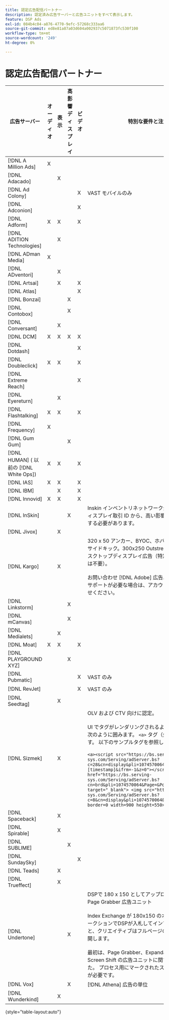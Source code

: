 ```yaml
---
title: 認定広告配信パートナー
description: 認定済み広告サーバーと広告ユニットをすべて表示します。
feature: DSP Ads
exl-id: 084b4c04-a876-4770-9efc-57268c333aa6
source-git-commit: ed8e81a87a03d604a002937c5071873fc530f100
workflow-type: tm+mt
source-wordcount: '249'
ht-degree: 0%

---
```


# 認定広告配信パートナー

| 広告サーバー | オーディオ | 表示 | 高影響ディスプレイ | ビデオ | 特別な要件と注意事項 |
| --- | --- | --- | --- | --- | --- |
| [!DNL A Million Ads] | X |  |  |  |  |
| [!DNL Adacado] |  | X |  |  |  |
| [!DNL Ad Colony] |  |  |  | X | VAST モバイルのみ |
| [!DNL Adconion] |  |  |  | X |  |
| [!DNL Adform] | X | X |  | X |  |
| [!DNL ADITION Technologies] |  | X |  |  |  |
| [!DNL ADman Media] | X |  |  |  |  |
| [!DNL ADventori] |  | X |  |  |  |
| [!DNL Artsai] |  | X |  | X |  |
| [!DNL Atlas] |  |  |  | X |  |
| [!DNL Bonzai] |  |  | X |  |  |
| [!DNL Contobox] |  |  | X |  |  |
| [!DNL Conversant] |  | X |  |  |  |
| [!DNL DCM] | X | X | X | X |  |
| [!DNL Dotdash] |  |  |  | X |  |
| [!DNL Doubleclick] | X | X |  | X |  |
| [!DNL Extreme Reach] |  |  |  | X |  |
| [!DNL Eyereturn] |  | X |  |  |  |
| [!DNL Flashtalking] | X | X |  | X |  |
| [!DNL Frequency] | X |  |  |  |  |
| [!DNL Gum Gum] |  |  | X |  |  |
| [!DNL HUMAN] ( 以前の [!DNL White Ops]) | X | X |  | X |  |
| [!DNL IAS] | X | X |  | X |  |
| [!DNL IBM] |  | X |  | X |  |
| [!DNL Innovid] | X | X |  | X |  |
| [!DNL InSkin] |  |  | X |  | Inskin インベントリネットワーク全体で、180x150 のディスプレイ取引 ID から、高い影響を与えるスキンを提供する必要があります。 |
| [!DNL Jivox] |  | X |  |  |  |
| [!DNL Kargo] |  | X |  |  | 320 x 50 アンカー、BYOC、ホバー、ブレークアウト、サイドキック。300x250 Outstream;認定された標準のデスクトップディスプレイ広告（特定の広告プラグイン ID は不要）。</br></br>お問い合わせ [!DNL Adobe] 広告ユニットの設定に関するサポートが必要な場合は、アカウントチームにお問い合わせください。 |
| [!DNL Linkstorm] |  |  | X |  |  |
| [!DNL mCanvas] |  |  | X |  |  |
| [!DNL Medialets] |  | X |  |  |  |
| [!DNL Moat] | X | X |  | X |  |
| [!DNL PLAYGROUND XYZ] |  |  | X |  |  |
| [!DNL Pubmatic] |  |  |  | X | VAST のみ |
| [!DNL RevJet] |  |  |  | X | VAST のみ |
| [!DNL Seedtag] |  | X |  |  |  |
| [!DNL Sizmek] |  | X |  |  | OLV および CTV 向けに認定。</br></br>UI でタグがレンダリングされるようにするには、タグを次のように囲みます。 `<a>` タグ（先頭と末尾）に追加します。 以下のサンプルタグを参照してください。</br></br>```<a><script src="https://bs.serving-sys.com/Serving/adServer.bs?c=28&cn=display&pli=1074570064&w=900&h=550&ord=[timestamp]&ifrm=-1&z=0"></script> <noscript> <a href="https://bs.serving-sys.com/Serving/adServer.bs?cn=brd&pli=1074570064&Page=&Pos=-602368150" target="_blank"> <img src="https://bs.serving-sys.com/Serving/adServer.bs?c=8&cn=display&pli=1074570064&Page=&Pos=-602368150" border=0 width=900 height=550></a> </noscript><a>``` |
| [!DNL Spaceback] |  | X |  |  |  |
| [!DNL Spirable] |  | X |  |  |  |
| [!DNL SUBLIME] |  |  | X |  |  |
| [!DNL SundaySky] |  |  |  | X |  |
| [!DNL Teads] |  | X |  |  |  | Advertising Cloud DSPは、Outstream のインベントリで VPAID をサポートしていません。 |
| [!DNL Trueffect] |  | X |  |  |  |
| [!DNL Undertone] |  |  | X |  | DSPで 180 x 150 としてアップロードされたカスタム Page Grabber 広告ユニット</br></br>Index Exchange が 180x150 のオークションを渡し、オークションでDSPが入札してインプレッションを提供すると、クリエイティブはフルページのディスプレイ広告に展開します。</br></br>最初は、Page Grabber、Expandable Destification、Screen Shift の広告ユニットに関する認定を受けていました。 プロセス用にマークされたステップを含む、再認証が必要です。 |
| [!DNL Vox] |  |  | X |  | [!DNL Athena] 広告の単位 |
| [!DNL Wunderkind] |  | X |  |  |  |

{style=&quot;table-layout:auto&quot;}
